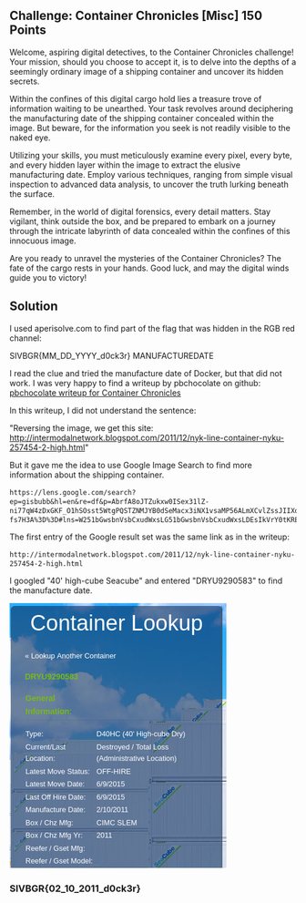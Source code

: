 ## Challenge: Container Chronicles [Misc] 150 Points

Welcome, aspiring digital detectives, to the Container Chronicles challenge!
Your mission, should you choose to accept it, is to delve into the depths of a
seemingly ordinary image of a shipping container and uncover its hidden secrets.

Within the confines of this digital cargo hold lies a treasure trove of information
waiting to be unearthed. Your task revolves around deciphering the manufacturing date
of the shipping container concealed within the image. But beware, for the information
you seek is not readily visible to the naked eye.

Utilizing your skills, you must meticulously examine every pixel, every byte, and every
hidden layer within the image to extract the elusive manufacturing date. Employ various
techniques, ranging from simple visual inspection to advanced data analysis, to uncover the
truth lurking beneath the surface.

Remember, in the world of digital forensics, every detail matters. Stay vigilant, think
outside the box, and be prepared to embark on a journey through the intricate labyrinth of data
concealed within the confines of this innocuous image.

Are you ready to unravel the mysteries of the Container Chronicles? The fate of the cargo
rests in your hands. Good luck, and may the digital winds guide you to victory!

## Solution
I used aperisolve.com to find part of the flag that was hidden in the RGB red channel:
    
SIVBGR{MM_DD_YYYY_d0ck3r}
MANUFACTUREDATE

I read the clue and tried the manufacture date of Docker, but that did not work.  I was very happy to find a writeup by pbchocolate on github:
[pbchocolate writeup for Container Chronicles](https://github.com/sa1181405/uscybergames-pbchocolate-writeups/blob/main/uscybergames/beginner-room/misc/Container%20Chronicles.md)

In this writeup, I did not understand the sentence:

"Reversing the image, we get this site:
http://intermodalnetwork.blogspot.com/2011/12/nyk-line-container-nyku-257454-2-high.html"

But it gave me the idea to use Google Image Search to find more information about the shipping container.

```
https://lens.google.com/search?ep=gisbubb&hl=en&re=df&p=AbrfA8oJTZukxw0ISex31lZ-ni77qW4zDxGKF_O1hSOsst5WtgPQSTZNMJYB0dSeMacx3iNX1vsaMP56ALmXCvlZssJIIXqNuFuW77AnMe4p9QezfdIYa8xWXis3zbqXJ2ZWwf_tlXICgDpPfALut2k8MTNkEp5qB4WjiGxMYswcQLHoTO8dtnjDLr_n247lxYPMc6BbSIj-fs7H3A%3D%3D#lns=W251bGwsbnVsbCxudWxsLG51bGwsbnVsbCxudWxsLDEsIkVrY0tKREUwWTJVMk5UazRMVEV3TnpNdE5HWXpaUzFoTkRsbExUZzRPV0kzWlRObE4yUmpNaElmU1RGSGJHOVVUbkJIVkZGaWMwNXBYM3AxVm1GWlRWaGliVlozT1VGU2F3PT0iLG51bGwsbnVsbCxbW251bGwsbnVsbCwiaXAtMCJdLFsiZDkwZTI2YzgtNmM2Yi00N2FhLWEyYTUtYzVjYjY3NGQyMmUyIl1dLG51bGwsbnVsbCxudWxsLFtudWxsLG51bGwsW251bGwsWzAsMCwxMDAwMDAsMTAwMDAwXV1dLFsiZDkwZTI2YzgtNmM2Yi00N2FhLWEyYTUtYzVjYjY3NGQyMmUyIl1d
```

The first entry of the Google result set was the same link as in the writeup: 

```
http://intermodalnetwork.blogspot.com/2011/12/nyk-line-container-nyku-257454-2-high.html
```

I googled "40' high-cube Seacube" and entered "DRYU9290583" to find the manufacture date.

![Shows manufacture date](containerChronicles.png)

### SIVBGR{02_10_2011_d0ck3r}








